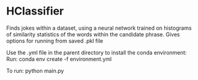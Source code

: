 # HClassifier
Finds jokes within a dataset, using a neural network trained on histograms of similarity statistics of the words within the candidate phrase. 
Gives options for running from saved .pkl file

Use the .yml file in the parent directory to install the conda environment: 
Run:
conda env create -f environment.yml

To run:
python main.py
